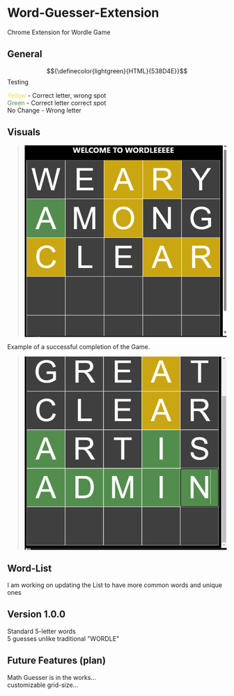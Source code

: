 # Word-Guesser-Extension
Chrome Extension for Wordle Game

## General

$${\definecolor{lightgreen}{HTML}{538D4E}}$$ Testing

  <body>
    <span style="color:rgba(253,208,23,0.8)">Yellow</span> - Correct letter, wrong spot <br />
    <span style="color:#538D4E">Green</span>  - Correct letter correct spot <br />
    No Change - Wrong letter
  </body>



## Visuals
> <img src="Images/icon.png" align="center"/>


Example of a successful completion of the Game.

> <img src="Images/Success.png" align="center"/>



## Word-List
I am working on updating the List to have more common words and unique ones


## Version 1.0.0
  Standard 5-letter words  <br />
  5 guesses unlike traditional "WORDLE"  <br />

## Future Features (plan)
  Math Guesser is in the works... <br />
  customizable grid-size...
